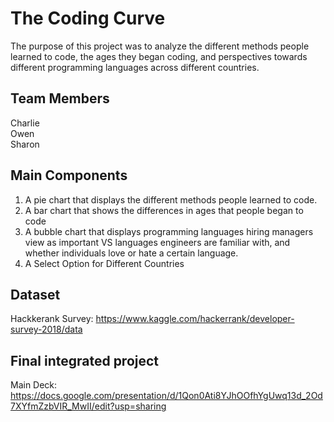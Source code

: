 # The Coding Curve

The purpose of this project was to analyze the different methods people learned to code, the ages they began coding, and perspectives towards different programming languages across different countries. 

## Team Members
Charlie  
Owen  
Sharon  

## Main Components
1. A pie chart that displays the different methods people learned to code.
2. A bar chart that shows the differences in ages that people began to code
3. A bubble chart that displays programming languages hiring managers view as important VS languages engineers are familiar with, and whether individuals love or hate a certain language. 
4. A Select Option for Different Countries

## Dataset
Hackkerank Survey: https://www.kaggle.com/hackerrank/developer-survey-2018/data


## Final integrated project

Main Deck: https://docs.google.com/presentation/d/1Qon0Ati8YJhOOfhYgUwq13d_2Od7XYfmZzbVIR_MwII/edit?usp=sharing
